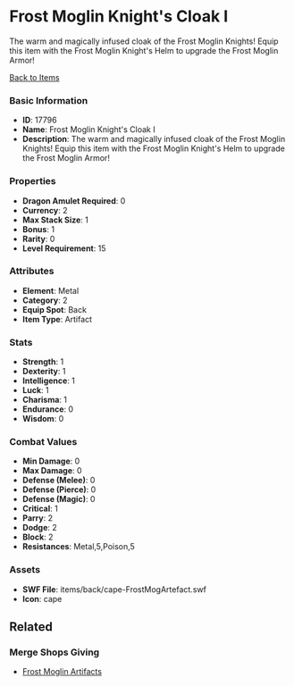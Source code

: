 # Frost Moglin Knight's Cloak I

The warm and magically infused cloak of the Frost Moglin Knights! Equip this item with the Frost Moglin Knight's Helm to upgrade the Frost Moglin Armor!

[Back to Items](../items.md)

### Basic Information

- **ID**: 17796
- **Name**: Frost Moglin Knight&#039;s Cloak I
- **Description**: The warm and magically infused cloak of the Frost Moglin Knights! Equip this item with the Frost Moglin Knight&#039;s Helm to upgrade the Frost Moglin Armor!

### Properties

- **Dragon Amulet Required**: 0
- **Currency**: 2
- **Max Stack Size**: 1
- **Bonus**: 1
- **Rarity**: 0
- **Level Requirement**: 15

### Attributes

- **Element**: Metal
- **Category**: 2
- **Equip Spot**: Back
- **Item Type**: Artifact

### Stats

- **Strength**: 1
- **Dexterity**: 1
- **Intelligence**: 1
- **Luck**: 1
- **Charisma**: 1
- **Endurance**: 0
- **Wisdom**: 0

### Combat Values

- **Min Damage**: 0
- **Max Damage**: 0
- **Defense (Melee)**: 0
- **Defense (Pierce)**: 0
- **Defense (Magic)**: 0
- **Critical**: 1
- **Parry**: 2
- **Dodge**: 2
- **Block**: 2
- **Resistances**: Metal,5,Poison,5

### Assets

- **SWF File**: items/back/cape-FrostMogArtefact.swf
- **Icon**: cape

## Related

### Merge Shops Giving

- [Frost Moglin Artifacts](../merge-shops/285-frost-moglin-artifacts.md)

